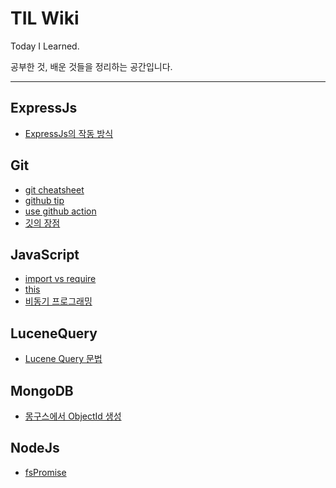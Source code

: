 # TIL Wiki

Today I Learned.

공부한 것, 배운 것들을 정리하는 공간입니다.

---

## ExpressJs
* [ExpressJs의 작동 방식](./ExpressJs/ExpressJs의-작동-방식.md)
## Git
* [git cheatsheet](./Git/git-cheatsheet.md)
* [github tip](./Git/github-tip.md)
* [use github action](./Git/use-github-action.md)
* [깃의 장점](./Git/깃의-장점.md)
## JavaScript
* [import vs require](./JavaScript/import-vs-require.md)
* [this](./JavaScript/this.md)
* [비동기 프로그래밍](./JavaScript/비동기-프로그래밍.md)
## LuceneQuery
* [Lucene Query 문법](./LuceneQuery/Lucene-Query-문법.md)
## MongoDB
* [몽구스에서 ObjectId 생성](./MongoDB/몽구스에서-ObjectId-생성.md)
## NodeJs
* [fsPromise](./NodeJs/fsPromise.md)
